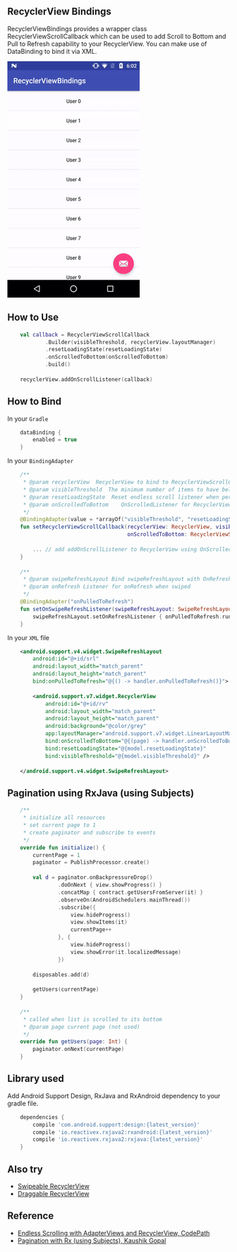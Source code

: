 ## RecyclerView Bindings

RecyclerViewBindings provides a wrapper class RecyclerViewScrollCallback which can be used to add Scroll to Bottom and Pull to Refresh capability to your RecyclerView. You can make use of DataBinding to bind it via XML.

<img src="./README_images/recyclerview_bindings.gif" width="300" height="534"/>

## How to Use

```kotlin
    val callback = RecyclerViewScrollCallback
            .Builder(visibleThreshold, recyclerView.layoutManager)
            .resetLoadingState(resetLoadingState)
            .onScrolledToBottom(onScrolledToBottom)
            .build()

    recyclerView.addOnScrollListener(callback)
```

## How to Bind

In your `Gradle`

```groovy
    dataBinding {
        enabled = true
    }
```

In your `BindingAdapter`

```kotlin
    /**
     * @param recyclerView  RecyclerView to bind to RecyclerViewScrollCallback
     * @param visibleThreshold  The minimum number of items to have below your current scroll position before loading more.
     * @param resetLoadingState  Reset endless scroll listener when performing a new search
     * @param onScrolledToBottom    OnScrolledListener for RecyclerView scrolled
     */
    @BindingAdapter(value = *arrayOf("visibleThreshold", "resetLoadingState", "onScrolledToBottom"), requireAll = false)
    fun setRecyclerViewScrollCallback(recyclerView: RecyclerView, visibleThreshold: Int, resetLoadingState: Boolean,
                                      onScrolledToBottom: RecyclerViewScrollCallback.OnScrolledListener) {

		... // add addOnScrollListener to RecyclerView using OnScrolledListener as above
    }

    /**
     * @param swipeRefreshLayout Bind swipeRefreshLayout with OnRefreshListener
     * @param onRefresh Listener for onRefresh when swiped
     */
    @BindingAdapter("onPulledToRefresh")
    fun setOnSwipeRefreshListener(swipeRefreshLayout: SwipeRefreshLayout, onPulledToRefresh: Runnable) {
        swipeRefreshLayout.setOnRefreshListener { onPulledToRefresh.run() }
    }
```

In your `XML` file

```xml
    <android.support.v4.widget.SwipeRefreshLayout
        android:id="@+id/srl"
        android:layout_width="match_parent"
        android:layout_height="match_parent"
        bind:onPulledToRefresh="@{() -> handler.onPulledToRefresh()}">

        <android.support.v7.widget.RecyclerView
            android:id="@+id/rv"
            android:layout_width="match_parent"
            android:layout_height="match_parent"
            android:background="@color/grey"
            app:layoutManager="android.support.v7.widget.LinearLayoutManager"
            bind:onScrolledToBottom="@{(page) -> handler.onScrolledToBottom(page)}"
            bind:resetLoadingState="@{model.resetLoadingState}"
            bind:visibleThreshold="@{model.visibleThreshold}" />

    </android.support.v4.widget.SwipeRefreshLayout>
```

## Pagination using RxJava (using Subjects)

```kotlin
    /**
     * initialize all resources
     * set current page to 1
     * create paginator and subscribe to events
     */
    override fun initialize() {
        currentPage = 1
        paginator = PublishProcessor.create()

        val d = paginator.onBackpressureDrop()
                .doOnNext { view.showProgress() }
                .concatMap { contract.getUsersFromServer(it) }
                .observeOn(AndroidSchedulers.mainThread())
                .subscribe({
                    view.hideProgress()
                    view.showItems(it)
                    currentPage++
                }, {
                    view.hideProgress()
                    view.showError(it.localizedMessage)
                })

        disposables.add(d)

        getUsers(currentPage)
    }

    /**
     * called when list is scrolled to its bottom
     * @param page current page (not used)
     */
    override fun getUsers(page: Int) {
        paginator.onNext(currentPage)
    }
```

## Library used

Add Android Support Design, RxJava and RxAndroid dependency to your gradle file.

```groovy
    dependencies {
        compile 'com.android.support:design:{latest_version}'
        compile 'io.reactivex.rxjava2:rxandroid:{latest_version}'
        compile 'io.reactivex.rxjava2:rxjava:{latest_version}'
    }
```

## Also try

- [Swipeable RecyclerView](https://github.com/chetdeva/swipeablerecyclerview)
- [Draggable RecyclerView](https://github.com/chetdeva/draggablerecyclerview)

## Reference

- [Endless Scrolling with AdapterViews and RecyclerView, CodePath](https://github.com/codepath/android_guides/wiki/Endless-Scrolling-with-AdapterViews-and-RecyclerView)
- [Pagination with Rx (using Subjects), Kaushik Gopal](https://github.com/kaushikgopal/RxJava-Android-Samples#14-pagination-with-rx-using-subjects)